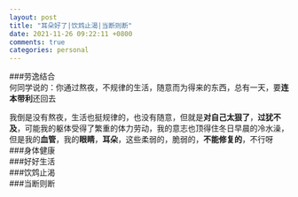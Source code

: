```yaml
---
layout: post
title: "耳朵好了|饮鸩止渴|当断则断"
date: 2021-11-26 09:22:11 +0800
comments: true
categories: personal
---
```

###劳逸结合  
何同学说的：你通过熬夜，不规律的生活，随意而为得来的东西，总有一天，要**连本带利**还回去  

我倒是没有熬夜，生活也挺规律的，也没有随意，但就是**对自己太狠了**，**过犹不及**，可能我的躯体受得了繁重的体力劳动，我的意志也顶得住冬日早晨的冷水澡，但是我的**血管**，我的**眼睛**，**耳朵**，这些柔弱的，脆弱的，**不能修复的**，不行呀  
###身体健康  
###好好生活  
###饮鸩止渴  
###当断则断
